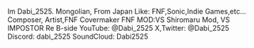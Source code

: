 Im Dabi_2525.
Mongolian, From Japan
Like: FNF,Sonic,Indie Games,etc...
Composer, Artist,FNF Covermaker
FNF MOD:VS Shiromaru Mod, VS IMPOSTOR Re B-side
YouTube: @Dabi_2525
X,Twitter: @Dabi_2525
Discord: dabi_2525
SoundCloud: Dabi2525



